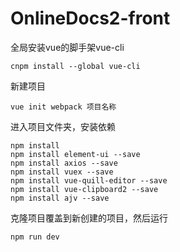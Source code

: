 # OnlineDocs2-front
全局安装vue的脚手架vue-cli
```
cnpm install --global vue-cli
```

新建项目
```
vue init webpack 项目名称
```

进入项目文件夹，安装依赖
```
npm install
npm install element-ui --save 
npm install axios --save 
npm install vuex --save
npm install vue-quill-editor --save 
npm install vue-clipboard2 --save
npm install ajv --save
```
克隆项目覆盖到新创建的项目，然后运行
```
npm run dev
```
